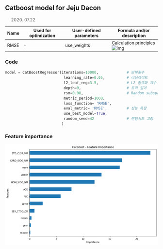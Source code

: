 ## Catboost model for Jeju Dacon

> 2020. 07.22



| Name | Used for optimization | User-defined parameters | Formula and/or description                                   |
| ---- | --------------------- | ----------------------- | ------------------------------------------------------------ |
| RMSE | +                     | use_weights             | Calculation principles![img](https://yastatic.net/doccenter/images/tech2.yandex.com/en/catboost/doc/freeze/NMoE5sCmPnUKWnM-fOn56NzG8As.svg) |

### Code

```python
model = CatBoostRegressor(iterations=10000,             # 반복횟수
                           learning_rate=0.05,          # 러닝레이트
                           l2_leaf_reg=3.5,             # L2 정규화 계수
                           depth=9,                     # 트리 깊이
                           rsm=0.98,                    # Random subspace method.
                           metric_period=1000,
                           loss_function= 'RMSE',      
                           eval_metric= 'RMSE',         # 성능 측정
                           use_best_model=True,
                           random_seed=42               # 랜덤시드 고정
                          ) 
```



### Feature importance

![](.\img\0722.png)